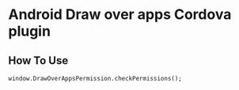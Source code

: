 # Android Draw over apps Cordova plugin

## How To Use

    window.DrawOverAppsPermission.checkPermissions();
